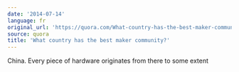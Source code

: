 ```yaml
---
date: '2014-07-14'
language: fr
original_url: 'https://quora.com/What-country-has-the-best-maker-community/answer/Clément-Renaud'
source: quora
title: 'What country has the best maker community?'
---
```


China. Every piece of hardware originates from there to some extent
